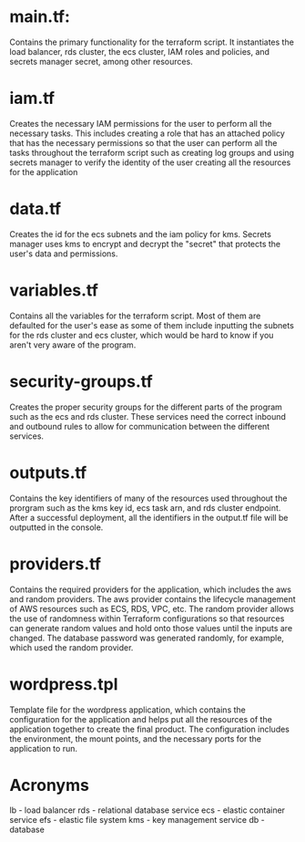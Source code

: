 # main.tf:
Contains the primary functionality for the terraform script. It instantiates the load balancer, rds cluster, the ecs cluster, IAM roles and policies, and secrets manager secret, among other resources.

# iam.tf
Creates the necessary IAM permissions for the user to perform all the necessary tasks. This includes creating a role that has an attached policy that has the necessary permissions so that the user can perform all the tasks throughout the terraform script such as creating log groups and using secrets manager to verify the identity of the user creating all the resources for the application

# data.tf
Creates the id for the ecs subnets and the iam policy for kms. Secrets manager uses kms to encrypt and decrypt the "secret" that protects the user's data and permissions.

# variables.tf
Contains all the variables for the terraform script. Most of them are defaulted for the user's ease as some of them include inputting the subnets for the rds cluster and ecs cluster, which would be hard to know if you aren't very aware of the program.

# security-groups.tf
Creates the proper security groups for the different parts of the program such as the ecs and rds cluster. These services need the correct inbound and outbound rules to allow for communication between the different services.

# outputs.tf
Contains the key identifiers of many of the resources used throughout the prorgram such as the kms key id, ecs task arn, and rds cluster endpoint. After a successful deployment, all the identifiers in the output.tf file will be outputted in the console.

# providers.tf
Contains the required providers for the application, which includes the aws and random providers. The aws provider contains the lifecycle management of AWS resources such as ECS, RDS, VPC, etc. The random provider allows the use of randomness within Terraform configurations so that resources can generate random values and hold onto those values until the inputs are changed. The database password was generated randomly, for example, which used the random provider.

# wordpress.tpl
Template file for the wordpress application, which contains the configuration for the application and helps put all the resources of the application together to create the final product. The configuration includes the environment, the mount points, and the necessary ports for the application to run.

# Acronyms
lb - load balancer
rds - relational database service
ecs - elastic container service
efs - elastic file system
kms - key management service
db - database